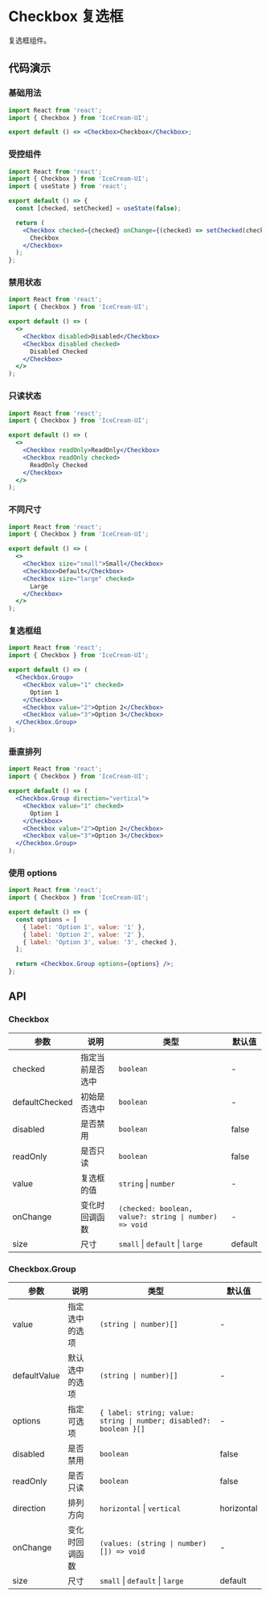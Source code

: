 # Checkbox 复选框

复选框组件。

## 代码演示

### 基础用法

```jsx
import React from 'react';
import { Checkbox } from 'IceCream-UI';

export default () => <Checkbox>Checkbox</Checkbox>;
```

### 受控组件

```jsx
import React from 'react';
import { Checkbox } from 'IceCream-UI';
import { useState } from 'react';

export default () => {
  const [checked, setChecked] = useState(false);

  return (
    <Checkbox checked={checked} onChange={(checked) => setChecked(checked)}>
      Checkbox
    </Checkbox>
  );
};
```

### 禁用状态

```jsx
import React from 'react';
import { Checkbox } from 'IceCream-UI';

export default () => (
  <>
    <Checkbox disabled>Disabled</Checkbox>
    <Checkbox disabled checked>
      Disabled Checked
    </Checkbox>
  </>
);
```

### 只读状态

```jsx
import React from 'react';
import { Checkbox } from 'IceCream-UI';

export default () => (
  <>
    <Checkbox readOnly>ReadOnly</Checkbox>
    <Checkbox readOnly checked>
      ReadOnly Checked
    </Checkbox>
  </>
);
```

### 不同尺寸

```jsx
import React from 'react';
import { Checkbox } from 'IceCream-UI';

export default () => (
  <>
    <Checkbox size="small">Small</Checkbox>
    <Checkbox>Default</Checkbox>
    <Checkbox size="large" checked>
      Large
    </Checkbox>
  </>
);
```

### 复选框组

```jsx
import React from 'react';
import { Checkbox } from 'IceCream-UI';

export default () => (
  <Checkbox.Group>
    <Checkbox value="1" checked>
      Option 1
    </Checkbox>
    <Checkbox value="2">Option 2</Checkbox>
    <Checkbox value="3">Option 3</Checkbox>
  </Checkbox.Group>
);
```

### 垂直排列

```jsx
import React from 'react';
import { Checkbox } from 'IceCream-UI';

export default () => (
  <Checkbox.Group direction="vertical">
    <Checkbox value="1" checked>
      Option 1
    </Checkbox>
    <Checkbox value="2">Option 2</Checkbox>
    <Checkbox value="3">Option 3</Checkbox>
  </Checkbox.Group>
);
```

### 使用 options

```jsx
import React from 'react';
import { Checkbox } from 'IceCream-UI';

export default () => {
  const options = [
    { label: 'Option 1', value: '1' },
    { label: 'Option 2', value: '2' },
    { label: 'Option 3', value: '3', checked },
  ];

  return <Checkbox.Group options={options} />;
};
```

## API

### Checkbox

| 参数 | 说明 | 类型 | 默认值 |
| --- | --- | --- | --- |
| checked | 指定当前是否选中 | `boolean` | - |
| defaultChecked | 初始是否选中 | `boolean` | - |
| disabled | 是否禁用 | `boolean` | false |
| readOnly | 是否只读 | `boolean` | false |
| value | 复选框的值 | `string` \| `number` | - |
| onChange | 变化时回调函数 | `(checked: boolean, value?: string \| number) => void` | - |
| size | 尺寸 | `small` \| `default` \| `large` | default |

### Checkbox.Group

| 参数 | 说明 | 类型 | 默认值 |
| --- | --- | --- | --- |
| value | 指定选中的选项 | `(string \| number)[]` | - |
| defaultValue | 默认选中的选项 | `(string \| number)[]` | - |
| options | 指定可选项 | `{ label: string; value: string \| number; disabled?: boolean }[]` | - |
| disabled | 是否禁用 | `boolean` | false |
| readOnly | 是否只读 | `boolean` | false |
| direction | 排列方向 | `horizontal` \| `vertical` | horizontal |
| onChange | 变化时回调函数 | `(values: (string \| number)[]) => void` | - |
| size | 尺寸 | `small` \| `default` \| `large` | default |
